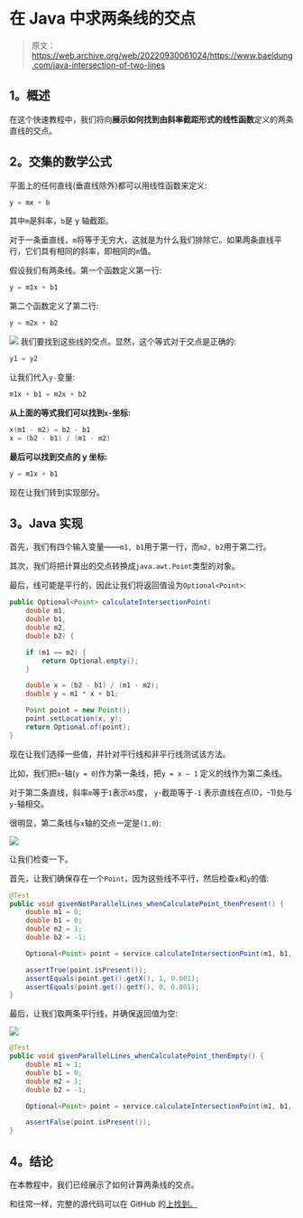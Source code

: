 # 在 Java 中求两条线的交点

> 原文：<https://web.archive.org/web/20220930061024/https://www.baeldung.com/java-intersection-of-two-lines>

## 1。概述

在这个快速教程中，我们将向**展示如何找到由斜率截距形式的线性函数**定义的两条直线的交点。

## 2。交集的数学公式

平面上的任何直线(垂直线除外)都可以用线性函数来定义:

```java
y = mx + b
```

其中`m`是斜率，`b`是 y 轴截距。

对于一条垂直线，`m`将等于无穷大，这就是为什么我们排除它。如果两条直线平行，它们具有相同的斜率，即相同的`m`值。

假设我们有两条线。第一个函数定义第一行:

```java
y = m1x + b1
```

第二个函数定义了第二行:

```java
y = m2x + b2
```

[![](img/e558b19cd41a063060f11d1018227037.png)](/web/20220523233851/https://www.baeldung.com/wp-content/uploads/2018/09/general-y1-y2.png) 
我们要找到这些线的交点。显然，这个等式对于交点是正确的:

```java
y1 = y2
```

让我们代入`y-`变量:

```java
m1x + b1 = m2x + b2
```

**从上面的等式我们可以找到`x-`坐标:**

```java
x(m1 - m2) = b2 - b1
x = (b2 - b1) / (m1 - m2)
```

**最后可以找到交点的 y 坐标:**

```java
y = m1x + b1
```

现在让我们转到实现部分。

## 3。Java 实现

首先，我们有四个输入变量——`m1, b1`用于第一行，而`m2, b2`用于第二行。

其次，我们将把计算出的交点转换成`java.awt.Point`类型的对象。

最后，线可能是平行的，因此让我们将返回值设为`Optional<Point>`:

```java
public Optional<Point> calculateIntersectionPoint(
    double m1, 
    double b1, 
    double m2, 
    double b2) {

    if (m1 == m2) {
        return Optional.empty();
    }

    double x = (b2 - b1) / (m1 - m2);
    double y = m1 * x + b1;

    Point point = new Point();
    point.setLocation(x, y);
    return Optional.of(point);
}
```

现在让我们选择一些值，并针对平行线和非平行线测试该方法。

比如，我们把`x`-轴(`y = 0`)作为第一条线，把`y = x – 1` 定义的线作为第二条线。

对于第二条直线，斜率`m`等于`1`表示`45`度， `y`-截距等于`-1` 表示直线在点(0，-1)处与`y`-轴相交。

很明显，第二条线与`x`轴的交点一定是`(1,0`):

[![](img/eee4975bd3f14ee694082dedd350c903.png)](/web/20220523233851/https://www.baeldung.com/wp-content/uploads/2018/09/non-parallel.png)

让我们检查一下。

首先，让我们确保存在一个`Point`，因为这些线不平行，然后检查`x`和`y`的值:

```java
@Test
public void givenNotParallelLines_whenCalculatePoint_thenPresent() {
    double m1 = 0;
    double b1 = 0;
    double m2 = 1;
    double b2 = -1;

    Optional<Point> point = service.calculateIntersectionPoint(m1, b1, m2, b2);

    assertTrue(point.isPresent());
    assertEquals(point.get().getX(), 1, 0.001);
    assertEquals(point.get().getY(), 0, 0.001);
}
```

最后，让我们取两条平行线，并确保返回值为空:

[![](img/5e7cb40720c8dd5a1b8e15bc5e982a04.png)](/web/20220523233851/https://www.baeldung.com/wp-content/uploads/2018/09/parallel.png)

```java
@Test
public void givenParallelLines_whenCalculatePoint_thenEmpty() {
    double m1 = 1;
    double b1 = 0;
    double m2 = 1;
    double b2 = -1;

    Optional<Point> point = service.calculateIntersectionPoint(m1, b1, m2, b2);

    assertFalse(point.isPresent());
}
```

## 4。结论

在本教程中，我们已经展示了如何计算两条线的交点。

和往常一样，完整的源代码可以在 GitHub 的[上找到。](https://web.archive.org/web/20220523233851/https://github.com/eugenp/tutorials/tree/master/core-java-modules/core-java-lang-math-2)